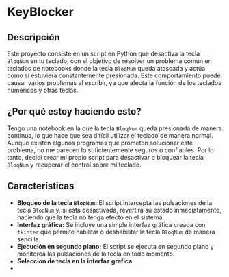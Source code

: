 # KeyBlocker

## Descripción

Este proyecto consiste en un script en Python que desactiva la tecla `BloqNum` en tu teclado, con el objetivo de resolver un problema común en teclados de notebooks donde la tecla `BloqNum` queda atascada y actúa como si estuviera constantemente presionada. Este comportamiento puede causar varios problemas al escribir, ya que afecta la función de los teclados numéricos y otras teclas.

## ¿Por qué estoy haciendo esto?

Tengo una notebook en la que la tecla `BloqNum` queda presionada de manera continua, lo que hace que sea difícil utilizar el teclado de manera normal. Aunque existen algunos programas que prometen solucionar este problema, no me parecen lo suficientemente seguros o confiables. Por lo tanto, decidí crear mi propio script para desactivar o bloquear la tecla `BloqNum` y recuperar el control sobre mi teclado.

## Características

- **Bloqueo de la tecla `BloqNum`:** El script intercepta las pulsaciones de la tecla `BloqNum` y, si está desactivada, revertirá su estado inmediatamente, haciendo que la tecla no tenga efecto en el sistema.
- **Interfaz gráfica:** Se incluye una simple interfaz gráfica creada con `tkinter` que permite habilitar o deshabilitar la tecla `BloqNum` de manera sencilla.
- **Ejecución en segundo plano:** El script se ejecuta en segundo plano y monitorea las pulsaciones de la tecla en todo momento.
- **Seleccion de tecla en la interfaz grafica**
- 
